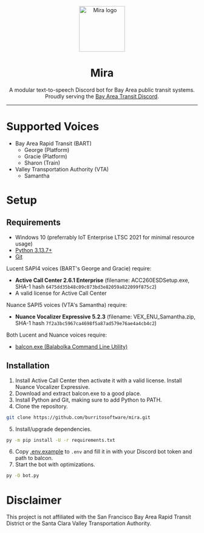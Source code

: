 <p align="center">
  <img src="https://owo.whats-th.is/3sSfXgb.png" alt="Mira logo" width="120"/>
</p>

<h1 align="center">Mira</h1>

<p align="center">
  A modular text-to-speech Discord bot for Bay Area public transit systems.
  <br>
  Proudly serving the <a href="https://discord.gg/bayareatransit">Bay Area Transit Discord</a>.
</p>

---

# Supported Voices
- Bay Area Rapid Transit (BART)
  - George (Platform)
  - Gracie (Platform)
  - Sharon (Train)
- Valley Transportation Authority (VTA)
  - Samantha

# Setup
## Requirements
- Windows 10 (preferrably IoT Enterprise LTSC 2021 for minimal resource usage)
- [Python 3.13.7+](https://www.python.org/downloads/)
- [Git](https://git-scm.com/downloads)

Lucent SAPI4 voices (BART's George and Gracie) require:
- **Active Call Center 2.6.1 Enterprise** (filename: ACC260ESDSetup.exe, SHA-1 hash `6475dd35b48c09c073bd3e82059a822099f875c2`)
- A valid license for Active Call Center

Nuance SAPI5 voices (VTA's Samantha) require:
- **Nuance Vocalizer Expressive 5.2.3** (filename: VEX_ENU_Samantha.zip, SHA-1 hash `7f2a3bc5967ca4698f5a87ad579e76ae4a4cb4c2`)

Both Lucent and Nuance voices require:
- [balcon.exe (Balabolka Command Line Utility)](https://www.cross-plus-a.com/bconsole.htm)

## Installation
1. Install Active Call Center then activate it with a valid license. Install Nuance Vocalizer Expressive.
2. Download and extract balcon.exe to a good place.
3. Install Python and Git, making sure to add Python to PATH.
4. Clone the repository.
```bash
git clone https://github.com/burritosoftware/mira.git
```
5. Install/upgrade dependencies.
```bash
py -m pip install -U -r requirements.txt
```
6. Copy [.env.example](.env.example) to `.env` and fill it in with your Discord bot token and path to balcon.
7. Start the bot with optimizations.
```bash
py -O bot.py
```

# Disclaimer
This project is not affiliated with the San Francisco Bay Area Rapid Transit District or the Santa Clara Valley Transportation Authority.